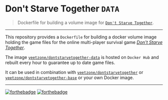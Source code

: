# Don't Starve Together `DATA` 
> Dockerfile for building a volume image for [`Don't Starve Together`][website].

---

This repository provides a `Dockerfile` for building a docker volume image holding the
game files for the online multi-player survival game [*Don't Starve Together*][website].

The image [`yeetzone/dontstarvetogether-data`][docker-hub-data] is hosted on
`Docker Hub` and rebuilt every hour to guarantee up to date game files.

It can be used in combination with [`yeetzone/dontstarvetogether`][docker-hub-data]
or [`yeetzone/dontstarvetogether-base`][docker-hub-base] or your own Docker image.

---

[![forthebadge](https://forthebadge.com/images/badges/open-source.svg)](https://forthebadge.com/)
[![forthebadge](https://forthebadge.com/images/badges/built-with-love.svg)](https://forthebadge.com/)

[website]: https://www.klei.com/games/dont-starve-together
[docker-hub]: https://hub.docker.com/r/yeetzone/dontstarvetogether
[docker-hub-base]: https://hub.docker.com/r/yeetzone/dontstarvetogether-base
[docker-hub-data]: https://hub.docker.com/r/yeetzone/dontstarvetogether-data
